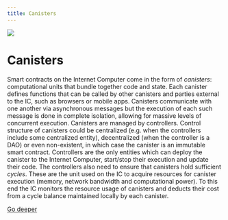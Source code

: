 ```yaml
---
title: Canisters
---
```


![](/img/how-it-works/canister-lifecycle.600x300.jpg)

# Canisters

Smart contracts on the Internet Computer come in the form of *canisters*: computational units that bundle together code and state. Each canister defines functions that can be called by other canisters and parties external to the IC, such as browsers or mobile apps.
Canisters communicate with one another via asynchronous messages but the execution of each such message is done in complete isolation, allowing for massive levels of concurrent execution. 
Canisters are managed by controllers. Control structure of canisters could be centralized (e.g. when the controllers include some centralized entity), decentralized (when the controller is a DAO) or even non-existent, in which case the canister is an immutable smart contract. 
Controllers are the only entities which can deploy the canister to the Internet Computer, start/stop their execution and update their code.  The controllers also need to ensure that canisters hold sufficient *cycles*. These are the unit used on the IC to acquire resources for canister execution (memory, network bandwidth and computational power). To this end the IC monitors the resource usage of canisters and deducts their cost from a cycle balance maintained locally by each canister.

[Go deeper](/how-it-works/canister-lifecycle/)
